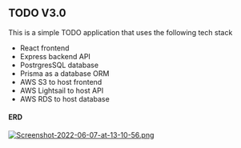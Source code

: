 ## TODO V3.0

This is a simple TODO application that uses the following tech stack

- React frontend
- Express backend API
- PostrgresSQL database
- Prisma as a database ORM
- AWS S3 to host frontend
- AWS Lightsail to host API
- AWS RDS to host database

#### ERD

[![Screenshot-2022-06-07-at-13-10-56.png](https://i.postimg.cc/Vk9p9JFZ/Screenshot-2022-06-07-at-13-10-56.png)](https://postimg.cc/pmTsRX4K)
